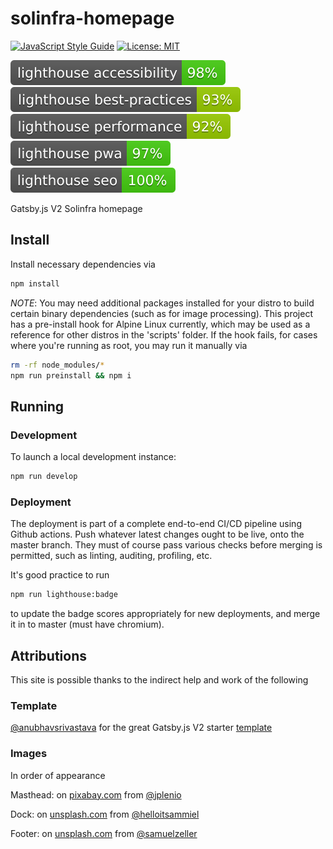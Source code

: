 # solinfra-homepage
[![JavaScript Style Guide](https://img.shields.io/badge/code_style-standard-brightgreen.svg)](https://standardjs.com)
[![License: MIT](https://img.shields.io/badge/license-MIT-blue.svg)](LICENSE)

![Lighthouse Accessbility badge](assets/badges/lighthouse/lighthouse_accessibility.svg)
![Lighthouse Best Practices badge](assets/badges/lighthouse/lighthouse_best-practices.svg)
![Lighthouse Performance badge](assets/badges/lighthouse/lighthouse_performance.svg)
![Lighthouse PWA badge](assets/badges/lighthouse/lighthouse_pwa.svg)
![Lighthouse SEO badge](assets/badges/lighthouse/lighthouse_seo.svg)

Gatsby.js V2 Solinfra homepage

## Install

Install necessary dependencies via
```sh
npm install
```

*NOTE*: You may need additional packages installed for your distro to build certain binary dependencies (such as for image processing). This project has a pre-install hook for Alpine Linux currently, which may be used as a reference for other distros in the 'scripts' folder. If the hook fails, for cases where you're running as root, you may run it manually via

```sh
rm -rf node_modules/*
npm run preinstall && npm i
```

## Running

### Development

To launch a local development instance:
```sh
npm run develop
```

### Deployment

The deployment is part of a complete end-to-end CI/CD pipeline using Github actions. Push whatever latest changes ought to be live, onto the master branch. They must of course pass various checks before merging is permitted, such as linting, auditing, profiling, etc.

It's good practice to run

```sh
npm run lighthouse:badge
```

to update the badge scores appropriately for new deployments, and merge it in to master (must have chromium).


## Attributions

This site is possible thanks to the indirect help and work of the following

### Template

[@anubhavsrivastava](https://github.com/anubhavsrivastava) for the great Gatsby.js V2 starter [template](https://github.com/anubhavsrivastava/gatsby-starter-grayscale)

### Images

In order of appearance

Masthead: on [pixabay.com](https://pixabay.com/) from [@jplenio](https://www.instagram.com/jplenio/)

Dock: on [unsplash.com](https://unsplash.com/) from [@helloitsammiel](https://unsplash.com/@helloitsammiel)

Footer: on [unsplash.com](https://unsplash.com/) from [@samuelzeller](https://unsplash.com/@samuelzeller)
